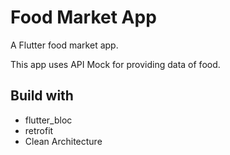 # Food Market App

A Flutter food market app.

This app uses API Mock for providing data of food.

## Build with
- flutter_bloc
- retrofit
- Clean Architecture

